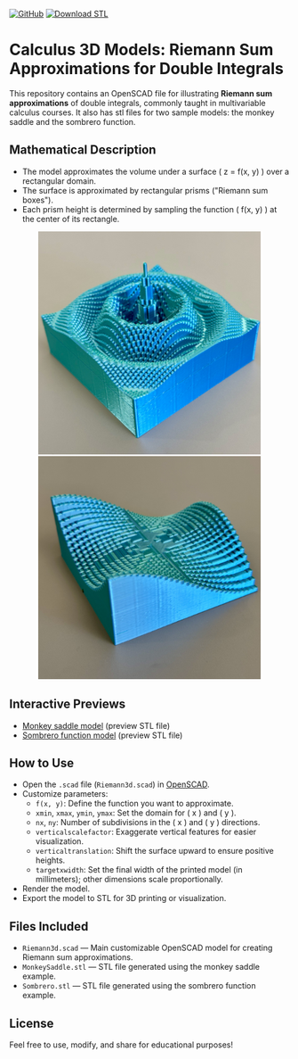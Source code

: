[![GitHub](https://img.shields.io/badge/OpenSCAD-View%20Source-blue?logo=openscad)](https://github.com/divisbyzero/RiemannSums3D/)
[![Download STL](https://img.shields.io/badge/Download-STL%20Files-orange?logo=3d-printing)](https://github.com/divisbyzero/RiemannSums3D/releases)

# Calculus 3D Models: Riemann Sum Approximations for Double Integrals

This repository contains an OpenSCAD file for illustrating **Riemann sum approximations** of double integrals, commonly taught in multivariable calculus courses. It also has stl files for two sample models: the monkey saddle and the sombrero function.

## Mathematical Description

- The model approximates the volume under a surface \( z = f(x, y) \) over a rectangular domain.
- The surface is approximated by rectangular prisms ("Riemann sum boxes").
- Each prism height is determined by sampling the function \( f(x, y) \) at the center of its rectangle.

<p align="center">
  <img src="SombreroFunction.jpeg" alt="Sombrero function Riemann sum model" width="400">
  <img src="MonkeySaddle.jpeg" alt="Monkey saddle Riemann sum model" width="400">
</p>

## Interactive Previews

- [Monkey saddle model](MonkeySaddle.stl) (preview STL file)
- [Sombrero function model](Sombrero.stl) (preview STL file)


## How to Use

- Open the `.scad` file (`Riemann3d.scad`) in [OpenSCAD](https://openscad.org/).
- Customize parameters:
  - `f(x, y)`: Define the function you want to approximate.
  - `xmin`, `xmax`, `ymin`, `ymax`: Set the domain for \( x \) and \( y \).
  - `nx`, `ny`: Number of subdivisions in the \( x \) and \( y \) directions.
  - `verticalscalefactor`: Exaggerate vertical features for easier visualization.
  - `verticaltranslation`: Shift the surface upward to ensure positive heights.
  - `targetxwidth`: Set the final width of the printed model (in millimeters); other dimensions scale proportionally.
- Render the model.
- Export the model to STL for 3D printing or visualization.

## Files Included

- `Riemann3d.scad` — Main customizable OpenSCAD model for creating Riemann sum approximations.
- `MonkeySaddle.stl` — STL file generated using the monkey saddle example.
- `Sombrero.stl` — STL file generated using the sombrero function example.

## License

Feel free to use, modify, and share for educational purposes!
